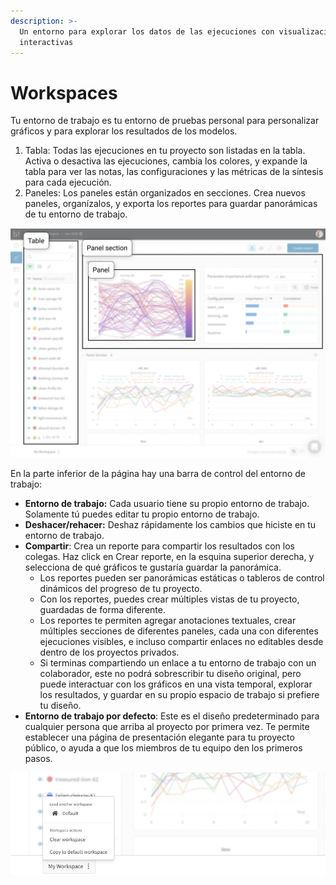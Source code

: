 ```yaml
---
description: >-
  Un entorno para explorar los datos de las ejecuciones con visualizaciones
  interactivas
---
```


# Workspaces

Tu entorno de trabajo es tu entorno de pruebas personal para personalizar gráficos y para explorar los resultados de los modelos.

1. Tabla: Todas las ejecuciones en tu proyecto son listadas en la tabla. Activa o desactiva las ejecuciones, cambia los colores, y expande la tabla para ver las notas, las configuraciones y las métricas de la síntesis para cada ejecución.
2. Paneles: Los paneles están organizados en secciones. Crea nuevos paneles, organízalos, y exporta los reportes para guardar panorámicas de tu entorno de trabajo.

![](../../.gitbook/assets/workspace-table-and-panels.png)



En la parte inferior de la página hay una barra de control del entorno de trabajo:

* **Entorno de trabajo:** Cada usuario tiene su propio entorno de trabajo. Solamente tú puedes editar tu propio entorno de trabajo.
* **Deshacer/rehacer:** Deshaz rápidamente los cambios que hiciste en tu entorno de trabajo.
* **Compartir**: Crea un reporte para compartir los resultados con los colegas. Haz click en Crear reporte, en la esquina superior derecha, y selecciona de qué gráficos te gustaría guardar la panorámica.
  * Los reportes pueden ser panorámicas estáticas o tableros de control dinámicos del progreso de tu proyecto.
  * Con los reportes, puedes crear múltiples vistas de tu proyecto, guardadas de forma diferente.
  * Los reportes te permiten agregar anotaciones textuales, crear múltiples secciones de diferentes paneles, cada una con diferentes ejecuciones visibles, e incluso compartir enlaces no editables desde dentro de los proyectos privados.
  * Si terminas compartiendo un enlace a tu entorno de trabajo con un colaborador, este no podrá sobrescribir tu diseño original, pero puede interactuar con los gráficos en una vista temporal, explorar los resultados, y guardar en su propio espacio de trabajo si prefiere tu diseño.
* **Entorno de trabajo por defecto**: Este es el diseño predeterminado para cualquier persona que arriba al proyecto por primera vez. Te permite establecer una página de presentación elegante para tu proyecto público, o ayuda a que los miembros de tu equipo den los primeros pasos.

![](../../.gitbook/assets/workspace-bar2.png)




